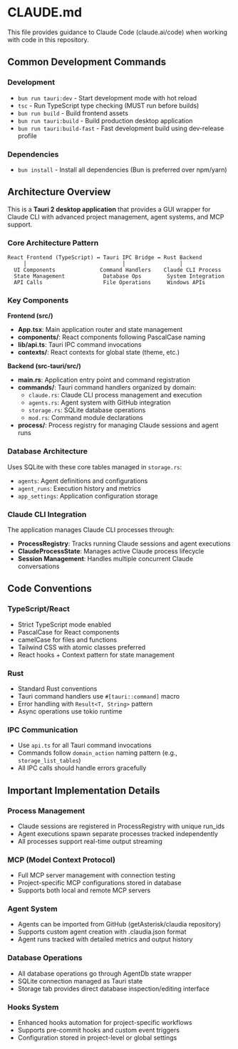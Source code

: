 # CLAUDE.md

This file provides guidance to Claude Code (claude.ai/code) when working with code in this repository.

## Common Development Commands

### Development
- `bun run tauri:dev` - Start development mode with hot reload
- `tsc` - Run TypeScript type checking (MUST run before builds)
- `bun run build` - Build frontend assets
- `bun run tauri:build` - Build production desktop application
- `bun run tauri:build-fast` - Fast development build using dev-release profile

### Dependencies
- `bun install` - Install all dependencies (Bun is preferred over npm/yarn)

## Architecture Overview

This is a **Tauri 2 desktop application** that provides a GUI wrapper for Claude CLI with advanced project management, agent systems, and MCP support.

### Core Architecture Pattern
```
React Frontend (TypeScript) ↔ Tauri IPC Bridge ↔ Rust Backend
     │                              │                 │
  UI Components              Command Handlers    Claude CLI Process
  State Management            Database Ops        System Integration
  API Calls                   File Operations     Windows APIs
```

### Key Components

**Frontend (src/)**
- **App.tsx**: Main application router and state management
- **components/**: React components following PascalCase naming
- **lib/api.ts**: Tauri IPC command invocations
- **contexts/**: React contexts for global state (theme, etc.)

**Backend (src-tauri/src/)**
- **main.rs**: Application entry point and command registration
- **commands/**: Tauri command handlers organized by domain:
  - `claude.rs`: Claude CLI process management and execution
  - `agents.rs`: Agent system with GitHub integration
  - `storage.rs`: SQLite database operations
  - `mod.rs`: Command module declarations
- **process/**: Process registry for managing Claude sessions and agent runs

### Database Architecture
Uses SQLite with these core tables managed in `storage.rs`:
- `agents`: Agent definitions and configurations
- `agent_runs`: Execution history and metrics
- `app_settings`: Application configuration storage

### Claude CLI Integration
The application manages Claude CLI processes through:
- **ProcessRegistry**: Tracks running Claude sessions and agent executions
- **ClaudeProcessState**: Manages active Claude process lifecycle
- **Session Management**: Handles multiple concurrent Claude conversations

## Code Conventions

### TypeScript/React
- Strict TypeScript mode enabled
- PascalCase for React components
- camelCase for files and functions
- Tailwind CSS with atomic classes preferred
- React hooks + Context pattern for state management

### Rust
- Standard Rust conventions
- Tauri command handlers use `#[tauri::command]` macro
- Error handling with `Result<T, String>` pattern
- Async operations use tokio runtime

### IPC Communication
- Use `api.ts` for all Tauri command invocations
- Commands follow `domain_action` naming pattern (e.g., `storage_list_tables`)
- All IPC calls should handle errors gracefully

## Important Implementation Details

### Process Management
- Claude sessions are registered in ProcessRegistry with unique run_ids
- Agent executions spawn separate processes tracked independently
- All processes support real-time output streaming

### MCP (Model Context Protocol)
- Full MCP server management with connection testing
- Project-specific MCP configurations stored in database
- Supports both local and remote MCP servers

### Agent System
- Agents can be imported from GitHub (getAsterisk/claudia repository)
- Supports custom agent creation with .claudia.json format
- Agent runs tracked with detailed metrics and output history

### Database Operations
- All database operations go through AgentDb state wrapper
- SQLite connection managed as Tauri state
- Storage tab provides direct database inspection/editing interface

### Hooks System
- Enhanced hooks automation for project-specific workflows
- Supports pre-commit hooks and custom event triggers
- Configuration stored in project-level or global settings